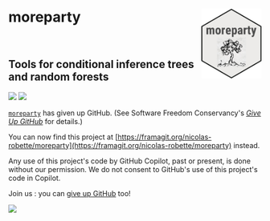 # **moreparty** <img src="moreparty.png" height=140px width=120px alt="" align="right" />

<br>

## Tools for conditional inference trees and random forests

  <!-- badges: start -->
  [![](https://www.r-pkg.org/badges/version/moreparty?color=blue)](https://cran.r-project.org/package=moreparty)
  [![](http://cranlogs.r-pkg.org/badges/last-month/moreparty?color=orange)](https://cran.r-project.org/package=moreparty)

  <!-- badges: end -->

[`moreparty`](https://nicolas-robette.frama.io/moreparty/) has given up GitHub. (See Software Freedom Conservancy's [*Give Up  GitHub*](https://GiveUpGitHub.org) for details.)

You can now find this project at [https://framagit.org/nicolas-robette/moreparty](https://framagit.org/nicolas-robette/moreparty) instead.

Any use of this project's code by GitHub Copilot, past or present, is done without our permission.  We do not consent to GitHub's use of this project's code in Copilot.

Join us : you can [give up GitHub](https://GiveUpGitHub.org) too!

<img src="https://sfconservancy.org/static/img/GiveUpGitHub.png" width="150" />
